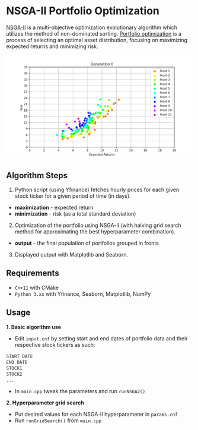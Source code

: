 # NSGA-II Portfolio Optimization
[NSGA-II](https://cs.uwlax.edu/~dmathias/cs419/readings/NSGAIIElitistMultiobjectiveGA.pdf) is a multi-objective optimization evolutionary algorithm which utilizes the method of non-dominated sorting. [Portfolio optimization](https://en.wikipedia.org/wiki/Portfolio_optimization) is a process of selecting an optimal asset distribution, focusing on maximizing expected returns and minimizing risk.

![](https://github.com/ln53491/nsga2-portfolio-optimization/blob/main/example/example.gif)

Algorithm Steps
------------

1. Python script (using Yfinance) fetches hourly prices for each given stock ticker for a given period of time (in days).
  - **maximization** - expected return
  - **minimization** - risk (as a total standard deviation)
2. Optimization of the portfolio using NSGA-II (with halving grid search method for approximating the best hyperparameter combination).
  - **output** - the final population of portfolios grouped in fronts
3. Displayed output with Matplotlib and Seaborn.

Requirements
------------
  - ```C++11``` with CMake
  - ```Python 3.xx``` with Yfinance, Seaborn, Matplotlib, NumPy

Usage
------------
**1. Basic algorithm use**
  - Edit ```input.cnf``` by setting start and end dates of portfolio data and their respective stock tickers as such:
```
START DATE
END DATE
STOCK1
STOCK2
...
```
  - In ```main.cpp``` tweak the parameters and run ```runNSGA2()```

**2. Hyperparameter grid search**
  - Put desired values for each NSGA-II hyperparameter in ```params.cnf```
  - Run ```runGridSearch()``` from ```main.cpp```
